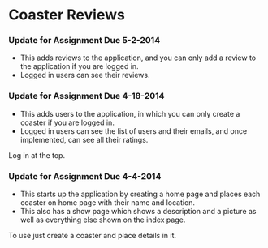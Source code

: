 # Coaster Reviews

### Update for Assignment Due 5-2-2014

* This adds reviews to the application, and you can only add a review to the application if you are logged in.
* Logged in users can see their reviews.

### Update for Assignment Due 4-18-2014

* This adds users to the application, in which you can only create a coaster if you are logged in.
* Logged in users can see the list of users and their emails, and once implemented, can see all their ratings.

Log in at the top.

### Update for Assignment Due 4-4-2014

* This starts up the application by creating a home page and places each coaster on home page with their name and     location.
* This also has a show page which shows a description and a picture as well as everything else shown on the index page.

To use just create a coaster and place details in it.